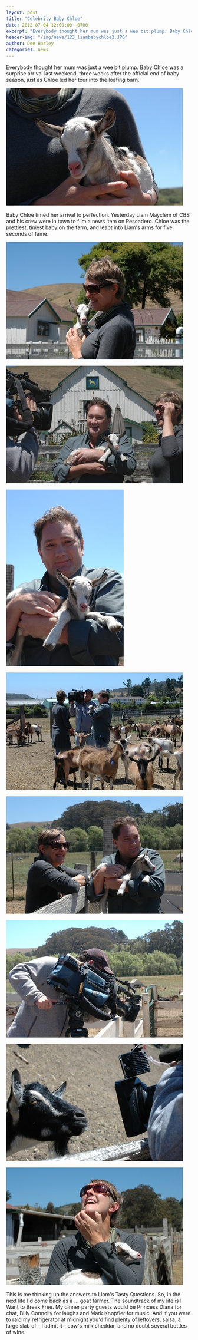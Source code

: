 ```yaml
---
layout: post
title: "Celebrity Baby Chloe"
date: 2012-07-04 12:00:00 -0700
excerpt: "Everybody thought her mum was just a wee bit plump. Baby Chloe was a surprise arrival last weekend, ..."
header-img: "/img/news/123_liambabychloe2.JPG"
author: Dee Harley
categories: news
---
```

Everybody thought her mum was just a wee bit plump. Baby Chloe was a
surprise arrival last weekend, three weeks after the official end of
baby season, just as Chloe led her tour into the loafing barn.

![image](/img/news/123_liambabychloe2.JPG)

Baby Chloe timed her arrival to perfection. Yesterday Liam Mayclem of
CBS and his crew were in town to film a news item on Pescadero. Chloe
was the prettiest, tiniest baby on the farm, and leapt into Liam's
arms for five seconds of fame.

![image](/img/news/123_liambabychloe.JPG)

![image](/img/news/123_liaminterview2.JPG)

![image](/img/news/123_liam.JPG)

![image](/img/news/123_liaminterview3.JPG)

![image](/img/news/123_liaminterview4.JPG)

![image](/img/news/123_liaminterview6.JPG)

![image](/img/news/123_liaminterview5.JPG)

![image](/img/news/123_liaminterview.JPG)

This is me thinking up the answers to Liam's Tasty Questions. So, in
the next life I'd come back as a ... goat farmer. The soundtrack of my
life is I Want to Break Free. My dinner party guests would be Princess
Diana for chat, Billy Connolly for laughs and Mark Knopfler for music.
And if you were to raid my refrigerator at midnight you'd find plenty
of leftovers, salsa, a large slab of - I admit it - cow's milk
cheddar, and no doubt several bottles of wine.

